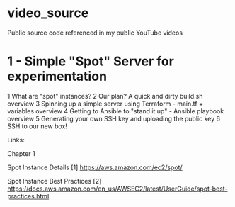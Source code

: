 # video_source
Public source code referenced in my public YouTube videos

# 1 - Simple "Spot" Server for experimentation

1 What are "spot" instances?
2 Our plan? A quick and dirty build.sh overview
3 Spinning up a simple server using Terraform - main.tf + variables overview
4 Getting to Ansible to "stand it up" - Ansible playbook overview
5 Generating your own SSH key and uploading the public key
6 SSH to our new box!

Links:

Chapter 1

  Spot Instance Details
  [1] https://aws.amazon.com/ec2/spot/

  Spot Instance Best Practices
  [2] https://docs.aws.amazon.com/en_us/AWSEC2/latest/UserGuide/spot-best-practices.html


